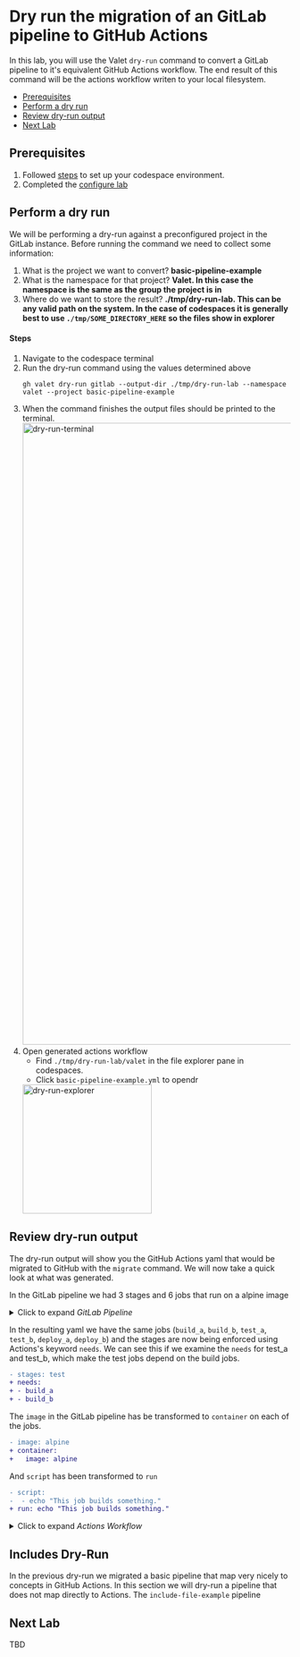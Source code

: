 # Dry run the migration of an GitLab pipeline to GitHub Actions
In this lab, you will use the Valet `dry-run` command to convert a GitLab pipeline to it's equivalent GitHub Actions workflow. 
The end result of this command will be the actions workflow writen to your local filesystem.

- [Prerequisites](#prerequisites)
- [Perform a dry run](#perform-a-dry-run)
- [Review dry-run output](#review-dry-run-output)
- [Next Lab](#next-lab)

## Prerequisites

1. Followed [steps](../gitlab#readme) to set up your codespace environment.
2. Completed the [configure lab](../gitlab/valet-configure-lab.md)


## Perform a dry run
We will be performing a dry-run against a preconfigured project in the GitLab instance. Before running the command we need to collect some information:
  1. What is the project we want to convert? __basic-pipeline-example__
  2. What is the namespace for that project? __Valet.  In this case the namespace is the same as the group the project is in__
  3. Where do we want to store the result? __./tmp/dry-run-lab.  This can be any valid path on the system.  In the case of codespaces it is generally best to use `./tmp/SOME_DIRECTORY_HERE` so the files show in explorer__

#### Steps
1. Navigate to the codespace terminal 
2. Run the dry-run command using the values determined above
   ```
   gh valet dry-run gitlab --output-dir ./tmp/dry-run-lab --namespace valet --project basic-pipeline-example
   ```
3. When the command finishes the output files should be printed to the terminal. 
    <img width="1112" alt="dry-run-terminal" src="https://user-images.githubusercontent.com/18723510/184173635-aec28d1c-8c61-4dcf-a743-f86cbdc836c5.png">
4. Open generated actions workflow
   - Find `./tmp/dry-run-lab/valet` in the file explorer pane in codespaces.
   - Click `basic-pipeline-example.yml` to opendr
   <img width="231" alt="dry-run-explorer" src="https://user-images.githubusercontent.com/18723510/184177477-747905a8-32f3-4c15-8955-32079844a509.png">


## Review dry-run output
The dry-run output will show you the GitHub Actions yaml that would be migrated to GitHub with the `migrate` command. We will now take a quick look at what was generated.

In the GitLab pipeline we had 3 stages and 6 jobs that run on a alpine image
<details>
  <summary> Click to expand <em>GitLab Pipeline</em> </summary>
 
```yaml
stages:
  - build
  - test
  - deploy

image: alpine

build_a:
  stage: build
  script:
    - echo "This job builds something."
    - sleep 100

build_b:
  stage: build
  script:
    - echo "This job builds something else."
    - sleep 70

test_a:
  stage: test
  script:
    - echo "This job tests something. It will only run when all jobs in the"
    - echo "build stage are complete."

test_b:
  stage: test
  script:
    - echo "This job tests something else. It will only run when all jobs in the"
    - echo "build stage are complete too. It will start at about the same time as test_a."
    - sleep 300

deploy_a:
  stage: deploy
  script:
    - echo "This job deploys something. It will only run when all jobs in the"
    - echo "test stage complete."
    - sleep 600

deploy_b:
  stage: deploy
  script:
    - echo "This job deploys something else. It will only run when all jobs in the"
    - echo "test stage complete. It will start at about the same time as deploy_a."
    - sleep 400

```

</details>

In the resulting yaml we have the same jobs (`build_a`, `build_b`, `test_a`, `test_b`, `deploy_a`, `deploy_b`) and the stages are now being enforced using Actions's keyword `needs`.  We can see this if we examine the `needs` for test_a and test_b, which make the test jobs depend on the build jobs.
```diff
- stages: test
+ needs:
+ - build_a
+ - build_b
```

The `image` in the GitLab pipeline has be transformed to `container` on each of the jobs.  
```diff
- image: alpine
+ container:
+   image: alpine
```
And `script` has been transformed to `run`
```diff
- script:
-  - echo "This job builds something."
+ run: echo "This job builds something."
```

<details>
  <summary>Click to expand <em>Actions Workflow</em></summary>
  
```yaml
name: valet/basic-pipeline-example
on:
  push:
  workflow_dispatch:
concurrency:
  group: "${{ github.ref }}"
  cancel-in-progress: true
jobs:
  build_a:
    runs-on: ubuntu-latest
    container:
      image: alpine
    timeout-minutes: 60
    steps:
    - uses: actions/checkout@v2
      with:
        fetch-depth: 20
        lfs: true
    - run: echo "This job builds something."
    - run: sleep 100
  build_b:
    runs-on: ubuntu-latest
    container:
      image: alpine
    timeout-minutes: 60
    steps:
    - uses: actions/checkout@v2
      with:
        fetch-depth: 20
        lfs: true
    - run: echo "This job builds something else."
    - run: sleep 70
  test_a:
    needs:
    - build_a
    - build_b
    runs-on: ubuntu-latest
    container:
      image: alpine
    timeout-minutes: 60
    steps:
    - uses: actions/checkout@v2
      with:
        fetch-depth: 20
        lfs: true
    - run: echo "This job tests something. It will only run when all jobs in the"
    - run: echo "build stage are complete."
  test_b:
    needs:
    - build_a
    - build_b
    runs-on: ubuntu-latest
    container:
      image: alpine
    timeout-minutes: 60
    steps:
    - uses: actions/checkout@v2
      with:
        fetch-depth: 20
        lfs: true
    - run: echo "This job tests something else. It will only run when all jobs in the"
    - run: echo "build stage are complete too. It will start at about the same time as test_a."
    - run: sleep 300
  deploy_a:
    needs:
    - test_a
    - test_b
    runs-on: ubuntu-latest
    container:
      image: alpine
    timeout-minutes: 60
    steps:
    - uses: actions/checkout@v2
      with:
        fetch-depth: 20
        lfs: true
    - run: echo "This job deploys something. It will only run when all jobs in the"
    - run: echo "test stage complete."
    - run: sleep 600
  deploy_b:
    needs:
    - test_a
    - test_b
    runs-on: ubuntu-latest
    container:
      image: alpine
    timeout-minutes: 60
    steps:
    - uses: actions/checkout@v2
      with:
        fetch-depth: 20
        lfs: true
    - run: echo "This job deploys something else. It will only run when all jobs in the"
    - run: echo "test stage complete. It will start at about the same time as deploy_a."
    - run: sleep 400
```
</details>

## Includes Dry-Run
In the previous dry-run we migrated a basic pipeline that map very nicely to concepts in GitHub Actions.  In this section we will dry-run a pipeline that does not map directly to Actions.  The `include-file-example` pipeline

## Next Lab
TBD



